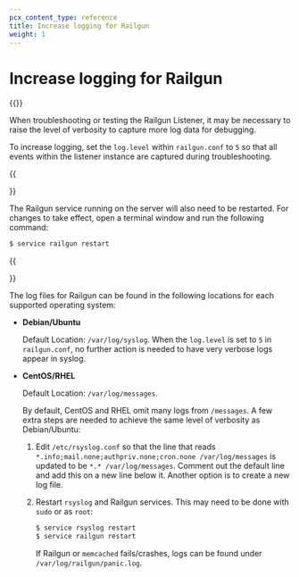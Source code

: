 ```yaml
---
pcx_content_type: reference
title: Increase logging for Railgun
weight: 1
---
```


# Increase logging for Railgun
{{<render file="_railgun-deprecation-notice.md">}}

When troubleshooting or testing the Railgun Listener, it may be necessary to raise the level of verbosity to capture more log data for debugging.

To increase logging, set the `log.level` within `railgun.conf` to `5` so that all events within the listener instance are captured during troubleshooting.

{{<Aside type="note" header="Note">}}

The Railgun service running on the server will also need to be restarted. For changes to take effect, open a terminal window and run the following command:

```sh
$ service railgun restart
```

{{</Aside>}}

The log files for Railgun can be found in the following locations for each supported operating system:

* **Debian/Ubuntu**

    Default Location: `/var/log/syslog`. When the `log.level` is set to `5` in `railgun.conf`, no further action is needed to have very verbose logs appear in syslog.

* **CentOS/RHEL**

    Default Location: `/var/log/messages`.

    By default, CentOS and RHEL omit many logs from `/messages`. A few extra steps are needed to achieve the same level of verbosity as Debian/Ubuntu:

    1.  Edit `/etc/rsyslog.conf` so that the line that reads `*.info;mail.none;authpriv.none;cron.none /var/log/messages` is updated to be `*.* /var/log/messages`. Comment out the default line and add this on a new line below it. Another option is to create a new log file.
    2.  Restart `rsyslog` and Railgun services. This may need to be done with `sudo` or as `root`:

        ```sh
        $ service rsyslog restart
        $ service railgun restart
        ```

        If Railgun or `memcached` fails/crashes, logs can be found under `/var/log/railgun/panic.log`.
